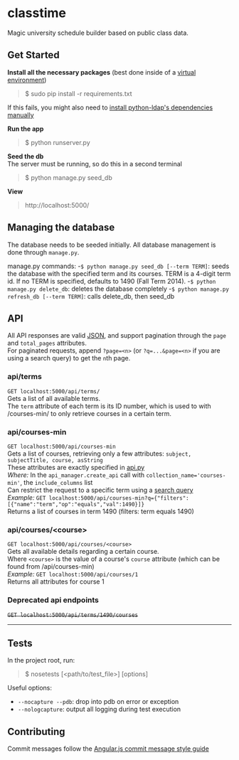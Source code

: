 classtime
=========

Magic university schedule builder based on public class data.  

## Get Started

**Install all the necessary packages** (best done inside of a [virtual environment](http://virtualenv.readthedocs.org/en/latest/virtualenv.html))  
> $ sudo pip install -r requirements.txt

If this fails, you might also need to [install python-ldap's dependencies manually](stackoverflow.com/questions/4768446/python-cant-install-python-ldap)

**Run the app**
> $ python runserver.py

**Seed the db**  
The server must be running, so do this in a second terminal
> $ python manage.py seed_db

**View**
> http://localhost:5000/

## Managing the database

The database needs to be seeded initially. All database management is done through `manage.py`.

manage.py commands:
-`$ python manage.py seed_db [--term TERM]`: seeds the database with the specified term and its courses. TERM is a 4-digit term id. If no TERM is specified, defaults to 1490 (Fall Term 2014).
-`$ python manage.py delete_db`: deletes the database completely
-`$ python manage.py refresh_db [--term TERM]`: calls delete\_db, then seed\_db

## API

All API responses are valid [JSON](http://json.org/), and support pagination through the `page` and `total_pages` attributes.  
For paginated requests, append `?page=<n>` (or `?q=...&page=<n>` if you are using a search query) to get the `n`th page.

### api/terms
`GET localhost:5000/api/terms/`  
Gets a list of all available terms.  
The `term` attribute of each term is its ID number, which is used to with /courses-min/ to only retrieve courses in a certain term.

### api/courses-min
`GET localhost:5000/api/courses-min`  
Gets a list of courses, retrieving only a few attributes: `subject, subjectTitle, course, asString`  
These attributes are exactly specified in [api.py](angular_flask/api.py)  
*Where:* In the `api_manager.create_api` call with `collection_name='courses-min'`, the `include_columns` list  
Can restrict the request to a specific term using a [search query](http://flask-restless.readthedocs.org/en/latest/searchformat.html#quick-examples)  
*Example:* `GET localhost:5000/api/courses-min?q={"filters":[{"name":"term","op":"equals","val":1490}]}`  
Returns a list of courses in term 1490 (filters: term equals 1490)

### api/courses/\<course\>
`GET localhost:5000/api/courses/<course>`  
Gets all available details regarding a certain course.  
Where `<course>` is the value of a course's `course` attribute (which can be found from /api/courses-min)  
*Example:* `GET localhost:5000/api/courses/1`  
Returns all attributes for course 1

### Deprecated api endpoints
~~`GET localhost:5000/api/terms/1490/courses`~~  

-----

## Tests

In the project root, run:  
> $ nosetests [\<path/to/test_file\>] [options]

Useful options:
- `--nocapture --pdb`: drop into pdb on error or exception
- `--nologcapture`: output all logging during test execution

## Contributing

Commit messages follow the [Angular.js commit message style guide](https://docs.google.com/document/d/1QrDFcIiPjSLDn3EL15IJygNPiHORgU1_OOAqWjiDU5Y/edit?pli=1#)
